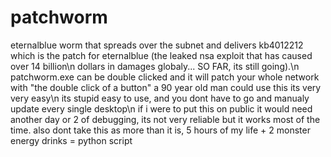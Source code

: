 # patchworm
eternalblue worm that spreads over the subnet and delivers kb4012212 which is the patch for eternalblue (the leaked nsa exploit that has caused over 14 billion\n dollars in damages globaly... SO FAR, its still going).\n
patchworm.exe can be double clicked and it will patch your whole network with "the double click of a button" a 90 year old man could use this its very very easy\n
its stupid easy to use, and you dont have to go and manualy update every single desktop\n
if i were to put this on public it would need another day or 2 of debugging,
its not very reliable but it works most of the time.
also dont take this as more than it is,
5 hours of my life + 2 monster energy drinks = python script
